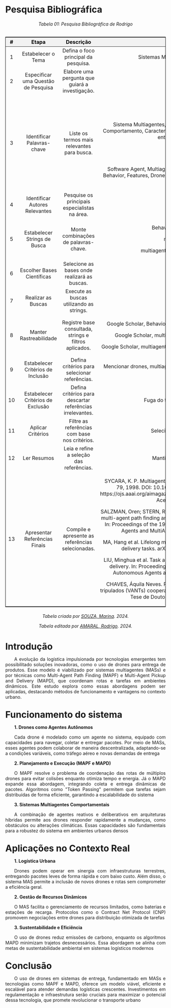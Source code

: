 <!DOCTYPE html>
<html lang="en">
<head>
  <meta charset="UTF-8">
  <meta name="viewport" content="width=device-width, initial-scale=1.0">
  <title>Módulo Investigando</title>
  <style>
    /* Estilo geral para as tabelas */
    table {
      margin-left: auto;
      margin-right: auto;
      border-collapse: collapse;
      width: 100%;
      max-width: 1200px;
      text-align: center;
      border: 1px solid black;
      font-size: 16px;
      margin-bottom: 20px;
    }

    th, td {
      padding: 8px;
      border: 1px solid black;
    }

    thead th {
      background-color: #f2f2f2;
      color: #000; /* Cor padrão para modo claro */
    }

/_ Alteração para o modo escuro _/
@media (prefers-color-scheme: dark) {
.tabela-alunos thead th {
color: #888; /_ Cor cinza apenas para os títulos no modo escuro _/
}
}

    /* Espaçamento adicional para textos abaixo das tabelas */
    .section-text {
      margin-top: 20px;
    }

  </style>
</head>
<body>

  <h1 style="font-weight: bold; margin-top: 30px; margin-bottom: 10px;">Pesquisa Bibliográfica</h1>

  <h6 align="center">Tabela 01: Pesquisa Bibliográfica de Rodrigo</h6>
  <div style="text-align: center;">
    <table>
      <thead>
        <tr>
          <th>#</th>
          <th>Etapa</th>
          <th>Descrição</th>
          <th>Exemplo</th>
        </tr>
      </thead>
      <tbody>
        <tr>
          <td>1</td>
          <td>Estabelecer o Tema</td>
          <td>Defina o foco principal da pesquisa.</td>
          <td>Sistemas Multiagentes Comportamentais</td>
        </tr>
        <tr>
          <td>2</td>
          <td>Especificar uma Questão de Pesquisa</td>
          <td>Elabore uma pergunta que guiará a investigação.</td>
          <td></td>
        </tr>
        <tr>
          <td>3</td>
          <td>Identificar Palavras-chave</td>
          <td>Liste os termos mais relevantes para busca.</td>
          <td> 
            <h6 align="center">pt-br:</h6>
            <p align="center">Sistema Multiagentes, Sistema Multiagentes Comportamental, Comportamento, Características, Drone, Entrega, Navegação, Coleta e entrega em multiagentes</p>
            <h6 align="center">en:</h6>
            <p align="center">Software Agent, Multiagent System, Behavioral Multiagent System, Behavior, Features, Drones, Delivery, Navigation, Multi-Agent Pickup-and-Delivery</p>
            </td>
          </tr>
        <tr>
          <td>4</td>
          <td>Identificar Autores Relevantes</td>
          <td>Pesquise os principais especialistas na área.</td>
          <td></td>
        </tr>
        <tr>
          <td>5</td>
          <td>Estabelecer Strings de Busca</td>
          <td>Monte combinações de palavras-chave.</td>
          <td>
              <p>Behavioral Multiagent System</p>
              <p>multi agent delivery</p>
              <p>multiagentes + drone + monitoramento</p>
          </td>
        </tr>
        <tr>
          <td>6</td>
          <td>Escolher Bases Científicas</td>
          <td>Selecione as bases onde realizará as buscas.</td>
          <td>Google Scholar</td>
        </tr>
        <tr>
          <td>7</td>
          <td>Realizar as Buscas</td>
          <td>Execute as buscas utilizando as strings.</td>
          <td></td>
        </tr>
        <tr>
          <td>8</td>
          <td>Manter Rastreabilidade</td>
          <td>Registre base consultada, strings e filtros aplicados.</td>
          <td>
            <p>Google Scholar, Behavioral Multiagent System - 88.100 resultados</p>
            <p>Google Scholar, multi agent delivery - 2.740.000 resultados</p>
            <p>Google Scholar, multiagentes + drone + monitoramento - 47 resultados</p>
          </td>
        </tr>
        <tr>
          <td>9</td>
          <td>Estabelecer Critérios de Inclusão</td>
          <td>Defina critérios para selecionar referências.</td>
          <td>Mencionar drones, multiagentes, estar dentro das 5 primeiras paginas do Google Scholar</td>
        </tr>
        <tr>
          <td>10</td>
          <td>Estabelecer Critérios de Exclusão</td>
          <td>Defina critérios para descartar referências irrelevantes.</td>
          <td>Fuga do tema, sem relação a drones</td>
        </tr>
        <tr>
          <td>11</td>
          <td>Aplicar Critérios</td>
          <td>Filtre as referências com base nos critérios.</td>
          <td>Selecionadas: 15, Excluídas: 5</td>
        </tr>
        <tr>
          <td>12</td>
          <td>Ler Resumos</td>
          <td>Leia e refine a seleção das referências.</td>
          <td>Mantidas: 10, Descartadas: 5</td>
        </tr>
        <tr>
          <td>13</td>
          <td>Apresentar Referências Finais</td>
          <td>Compile e apresente as referências selecionadas.</td>
          <td>
              <p>SYCARA, K. P. Multiagent Systems . AI Magazine, [S. l.], v. 19, n. 2, p. 79, 1998. DOI: 10.1609/aimag.v19i2.1370. Disponível em: https://ojs.aaai.org/aimagazine/index.php/aimagazine/article/view/1370. Acesso em: 24 nov. 2024</p>
              <p>SALZMAN, Oren; STERN, Roni. Research challenges and opportunities in multi-agent path finding and multi-agent pickup and delivery problems. In: Proceedings of the 19th International Conference on Autonomous Agents and MultiAgent Systems. 2020. p. 1711-1715.</p>
              <p>MA, Hang et al. Lifelong multi-agent path finding for online pickup and delivery tasks. arXiv preprint arXiv:1705.10868, 2017.</p>
              <p>LIU, Minghua et al. Task and path planning for multi-agent pickup and delivery. In: Proceedings of the International Joint Conference on Autonomous Agents and Multiagent Systems (AAMAS). 2019.</p>
              <p>CHAVES, Áquila Neves. Proposta de modelo de veículos aéreos não tripulados (VANTs) cooperativos aplicados a operações de busca. 2013. Tese de Doutorado. Universidade de São Paulo.</p>
          </td>
        </tr>
      </tbody>
    </table>
    <p style="margin-top: 10px; text-align: center;">
      <em>Tabela criada por <a href="https://github.com/The-Boss-Nina" target="_blank">SOUZA, Marina</a>. 2024.</em>
    </p>
    <p style="margin-top: 10px; text-align: center;">
      <em>Tabela editada por <a href="https://github.com/rodrigoFAmaral" target="_blank">AMARAL, Rodrigo</a>. 2024.</em>
    </p>
  </div>

  <h1 style="font-weight: bold; margin-bottom: 10px;">Introdução</h1>
  <p align="justify">
    &emsp;&emsp;A evolução da logística impulsionada por tecnologias emergentes tem possibilitado soluções inovadoras, como o uso de drones para entrega de produtos. Esse modelo é viabilizado por sistemas multiagentes (MASs) e por técnicas como Multi-Agent Path Finding (MAPF) e Multi-Agent Pickup and Delivery (MAPD), que coordenam rotas e tarefas em ambientes dinâmicos. Este estudo explora como essas abordagens podem ser aplicadas, destacando métodos de funcionamento e vantagens no contexto urbano.
  </p>

  <h1 style="font-weight: bold; margin-top: 30px; margin-bottom: 10px;">Funcionamento do sistema</h1>
  <p align="justify" style="font-weight: bold">
    &emsp;&emsp;1. Drones como Agentes Autônomos
  </p>
  <p align="justify">
    &emsp;&emsp;Cada drone é modelado como um agente no sistema, equipado com capacidades para navegar, coletar e entregar pacotes. Por meio de MASs, esses agentes podem colaborar de maneira descentralizada, adaptando-se a condições variáveis, como tráfego aéreo e novas demandas de entrega
  </p>
  <p align="justify" style="font-weight: bold">
    &emsp;&emsp;2. Planejamento e Execução (MAPF e MAPD)
  </p>
  <p align="justify">
    &emsp;&emsp;O MAPF resolve o problema de coordenação das rotas de múltiplos drones para evitar colisões enquanto otimiza tempo e energia. Já o MAPD expande essa abordagem, integrando coleta e entrega dinâmicas de pacotes. Algoritmos como "Token Passing" permitem que tarefas sejam distribuídas de forma eficiente, garantindo a escalabilidade do sistema
  </p>
  <p align="justify" style="font-weight: bold">
    &emsp;&emsp;3. Sistemas Multiagentes Comportamentais
  </p>
  <p align="justify">
    &emsp;&emsp;A combinação de agentes reativos e deliberativos em arquiteturas híbridas permite aos drones responder rapidamente a mudanças, como obstáculos ou alterações climáticas. Essas capacidades são fundamentais para a robustez do sistema em ambientes urbanos densos
  </p>

  <h1 style="font-weight: bold; margin-top: 30px; margin-bottom: 10px;">Aplicações no Contexto Real</h1>
  <p align="justify" style="font-weight: bold">
    &emsp;&emsp;1. Logística Urbana
  </p>
  <p align="justify">
    &emsp;&emsp;Drones podem operar em sinergia com infraestruturas terrestres, entregando pacotes leves de forma rápida e com baixo custo. Além disso, o sistema MAS permite a inclusão de novos drones e rotas sem comprometer a eficiência geral.
  </p>
  <p align="justify" style="font-weight: bold">
    &emsp;&emsp;2. Gestão de Recursos Dinâmicos
  </p>
  <p align="justify">
    &emsp;&emsp;O MAS facilita o gerenciamento de recursos limitados, como baterias e estações de recarga. Protocolos como o Contract Net Protocol (CNP) promovem negociações entre drones para distribuição otimizada de tarefas​
  </p>
  <p align="justify" style="font-weight: bold">
    &emsp;&emsp;3. Sustentabilidade e Eficiência
  </p>
  <p align="justify">
    &emsp;&emsp;O uso de drones reduz emissões de carbono, enquanto os algoritmos MAPD minimizam trajetos desnecessários. Essa abordagem se alinha com metas de sustentabilidade ambiental em sistemas logísticos modernos
  </p>

  <h1 style="font-weight: bold; margin-top: 30px; margin-bottom: 10px;">Conclusão</h1>
  <p align="justify">
    &emsp;&emsp;O uso de drones em sistemas de entrega, fundamentado em MASs e tecnologias como MAPF e MAPD, oferece um modelo viável, eficiente e escalável para atender demandas logísticas crescentes. Investimentos em regulamentação e infraestrutura serão cruciais para maximizar o potencial dessa tecnologia, que promete revolucionar o transporte urbano
  </p>

</body>
</html>
